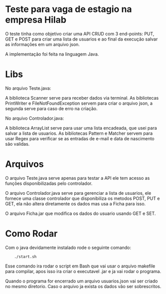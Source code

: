 # Teste para vaga de estagio na empresa Hilab

O teste tinha como objetivo criar uma API CRUD com 3 end-points:  PUT, GET e POST para criar uma lista de usuarios e ao final da execução salvar as informações em um arquivo json.

A implementação foi feita na linguagem Java.

# Libs
No arquivo Teste.java:

A biblioteca Scanner serve para receber dados via terminal.
As bibliotecas PrintWriter e FileNotFoundException servem para criar o arquivo json, a segunda serve para caso de erro na criação.

No arquivo Controlador.java:

A biblioteca ArrayList serve para usar uma lista encadeada, que usei para salvar a lista de usuarios.
As bibliotecas Pattern e Matcher servem para usar Regex para verificar se as entradas de e-mail e data de nascimento são validas.

# Arquivos

O arquivo Teste.java serve apenas para testar a API ele tem acesso as funções disponibilizadas pelo controlador.

O arquivo Controlador.java serve para gerenciar a lista de usuarios, ele fornece uma classe controlador que disponibiliza os metodos POST, PUT e GET, ela não altera diretamente os dados mas usa a Ficha para isso.

O arquivo Ficha.jar que modifica os dados do usuario usando GET e SET.

# Como Rodar

Com o java devidamente instalado rode o seguinte comando:
```
    ./start.sh
```

Esse comando ira rodar o script em Bash que vai usar o arquivo makefile para compilar, apos isso ira criar o executavel .jar e ja vai rodar o programa.

Quando o programa for encerrado um arquivo usuarios.json vai ser criado no mesmo diretorio. Caso o arquivo ja exista os dados vão ser sobrescritos.


